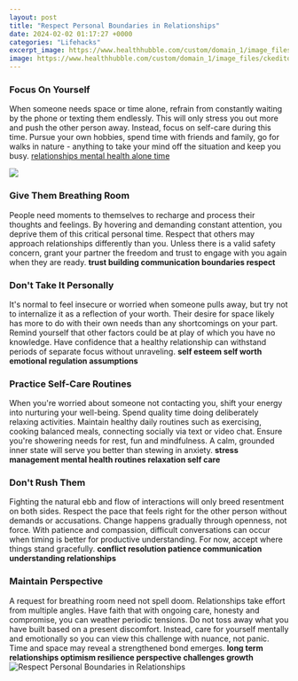 ```yaml
---
layout: post
title: "Respect Personal Boundaries in Relationships"
date: 2024-02-02 01:17:27 +0000
categories: "Lifehacks"
excerpt_image: https://www.healthhubble.com/custom/domain_1/image_files/ckeditor/sitemgr_hypnotherapy-boundaries.jpg
image: https://www.healthhubble.com/custom/domain_1/image_files/ckeditor/sitemgr_hypnotherapy-boundaries.jpg
---
```


### Focus On Yourself
When someone needs space or time alone, refrain from constantly waiting by the phone or texting them endlessly. This will only stress you out more and push the other person away. Instead, focus on self-care during this time. Pursue your own hobbies, spend time with friends and family, go for walks in nature - anything to take your mind off the situation and keep you busy. [relationships mental health alone time](https://yt.io.vn/collection/aldrete)

![](https://thepleasantrelationship.com/wp-content/uploads/2022/03/Boundaries-in-Relationships-Importance-and-Impact-1024x1024.jpg)
### Give Them Breathing Room  
People need moments to themselves to recharge and process their thoughts and feelings. By hovering and demanding constant attention, you deprive them of this critical personal time. Respect that others may approach relationships differently than you. Unless there is a valid safety concern, grant your partner the freedom and trust to engage with you again when they are ready. **trust building communication boundaries respect**
### Don't Take It Personally    
It's normal to feel insecure or worried when someone pulls away, but try not to internalize it as a reflection of your worth. Their desire for space likely has more to do with their own needs than any shortcomings on your part. Remind yourself that other factors could be at play of which you have no knowledge. Have confidence that a healthy relationship can withstand periods of separate focus without unraveling. **self esteem self worth emotional regulation assumptions**
### Practice Self-Care Routines
When you're worried about someone not contacting you, shift your energy into nurturing your well-being. Spend quality time doing deliberately relaxing activities. Maintain healthy daily routines such as exercising, cooking balanced meals, connecting socially via text or video chat. Ensure you're showering needs for rest, fun and mindfulness. A calm, grounded inner state will serve you better than stewing in anxiety. **stress management mental health routines relaxation self care**
### Don't Rush Them     
Fighting the natural ebb and flow of interactions will only breed resentment on both sides. Respect the pace that feels right for the other person without demands or accusations. Change happens gradually through openness, not force. With patience and compassion, difficult conversations can occur when timing is better for productive understanding. For now, accept where things stand gracefully. **conflict resolution patience communication understanding relationships**  
### Maintain Perspective
A request for breathing room need not spell doom. Relationships take effort from multiple angles. Have faith that with ongoing care, honesty and compromise, you can weather periodic tensions. Do not toss away what you have built based on a present discomfort. Instead, care for yourself mentally and emotionally so you can view this challenge with nuance, not panic. Time and space may reveal a strengthened bond emerges. **long term relationships optimism resilience perspective challenges growth**
![Respect Personal Boundaries in Relationships](https://www.healthhubble.com/custom/domain_1/image_files/ckeditor/sitemgr_hypnotherapy-boundaries.jpg)